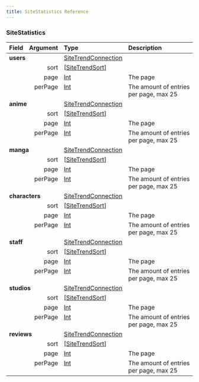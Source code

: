 ```yaml
---
title: SiteStatistics Reference
---
```


### SiteStatistics
<table>
<thead>
<tr>
<th align="left">Field</th>
<th align="right">Argument</th>
<th align="left">Type</th>
<th align="left">Description</th>
</tr>
</thead>
<tbody>
<tr>
<td colspan="2" valign="top"><strong>users</strong></td>
<td valign="top"><a href="/reference/object/sitetrendconnection">SiteTrendConnection</a></td>
<td></td>
</tr>
<tr>
<td colspan="2" align="right" valign="top">sort</td>
<td valign="top">[<a href="/reference/enum/sitetrendsort">SiteTrendSort</a>]</td>
<td></td>
</tr>
<tr>
<td colspan="2" align="right" valign="top">page</td>
<td valign="top"><a href="/reference/scalar/int">Int</a></td>
<td>
The page
</td>
</tr>
<tr>
<td colspan="2" align="right" valign="top">perPage</td>
<td valign="top"><a href="/reference/scalar/int">Int</a></td>
<td>
The amount of entries per page, max 25
</td>
</tr>
<tr>
<td colspan="2" valign="top"><strong>anime</strong></td>
<td valign="top"><a href="/reference/object/sitetrendconnection">SiteTrendConnection</a></td>
<td></td>
</tr>
<tr>
<td colspan="2" align="right" valign="top">sort</td>
<td valign="top">[<a href="/reference/enum/sitetrendsort">SiteTrendSort</a>]</td>
<td></td>
</tr>
<tr>
<td colspan="2" align="right" valign="top">page</td>
<td valign="top"><a href="/reference/scalar/int">Int</a></td>
<td>
The page
</td>
</tr>
<tr>
<td colspan="2" align="right" valign="top">perPage</td>
<td valign="top"><a href="/reference/scalar/int">Int</a></td>
<td>
The amount of entries per page, max 25
</td>
</tr>
<tr>
<td colspan="2" valign="top"><strong>manga</strong></td>
<td valign="top"><a href="/reference/object/sitetrendconnection">SiteTrendConnection</a></td>
<td></td>
</tr>
<tr>
<td colspan="2" align="right" valign="top">sort</td>
<td valign="top">[<a href="/reference/enum/sitetrendsort">SiteTrendSort</a>]</td>
<td></td>
</tr>
<tr>
<td colspan="2" align="right" valign="top">page</td>
<td valign="top"><a href="/reference/scalar/int">Int</a></td>
<td>
The page
</td>
</tr>
<tr>
<td colspan="2" align="right" valign="top">perPage</td>
<td valign="top"><a href="/reference/scalar/int">Int</a></td>
<td>
The amount of entries per page, max 25
</td>
</tr>
<tr>
<td colspan="2" valign="top"><strong>characters</strong></td>
<td valign="top"><a href="/reference/object/sitetrendconnection">SiteTrendConnection</a></td>
<td></td>
</tr>
<tr>
<td colspan="2" align="right" valign="top">sort</td>
<td valign="top">[<a href="/reference/enum/sitetrendsort">SiteTrendSort</a>]</td>
<td></td>
</tr>
<tr>
<td colspan="2" align="right" valign="top">page</td>
<td valign="top"><a href="/reference/scalar/int">Int</a></td>
<td>
The page
</td>
</tr>
<tr>
<td colspan="2" align="right" valign="top">perPage</td>
<td valign="top"><a href="/reference/scalar/int">Int</a></td>
<td>
The amount of entries per page, max 25
</td>
</tr>
<tr>
<td colspan="2" valign="top"><strong>staff</strong></td>
<td valign="top"><a href="/reference/object/sitetrendconnection">SiteTrendConnection</a></td>
<td></td>
</tr>
<tr>
<td colspan="2" align="right" valign="top">sort</td>
<td valign="top">[<a href="/reference/enum/sitetrendsort">SiteTrendSort</a>]</td>
<td></td>
</tr>
<tr>
<td colspan="2" align="right" valign="top">page</td>
<td valign="top"><a href="/reference/scalar/int">Int</a></td>
<td>
The page
</td>
</tr>
<tr>
<td colspan="2" align="right" valign="top">perPage</td>
<td valign="top"><a href="/reference/scalar/int">Int</a></td>
<td>
The amount of entries per page, max 25
</td>
</tr>
<tr>
<td colspan="2" valign="top"><strong>studios</strong></td>
<td valign="top"><a href="/reference/object/sitetrendconnection">SiteTrendConnection</a></td>
<td></td>
</tr>
<tr>
<td colspan="2" align="right" valign="top">sort</td>
<td valign="top">[<a href="/reference/enum/sitetrendsort">SiteTrendSort</a>]</td>
<td></td>
</tr>
<tr>
<td colspan="2" align="right" valign="top">page</td>
<td valign="top"><a href="/reference/scalar/int">Int</a></td>
<td>
The page
</td>
</tr>
<tr>
<td colspan="2" align="right" valign="top">perPage</td>
<td valign="top"><a href="/reference/scalar/int">Int</a></td>
<td>
The amount of entries per page, max 25
</td>
</tr>
<tr>
<td colspan="2" valign="top"><strong>reviews</strong></td>
<td valign="top"><a href="/reference/object/sitetrendconnection">SiteTrendConnection</a></td>
<td></td>
</tr>
<tr>
<td colspan="2" align="right" valign="top">sort</td>
<td valign="top">[<a href="/reference/enum/sitetrendsort">SiteTrendSort</a>]</td>
<td></td>
</tr>
<tr>
<td colspan="2" align="right" valign="top">page</td>
<td valign="top"><a href="/reference/scalar/int">Int</a></td>
<td>
The page
</td>
</tr>
<tr>
<td colspan="2" align="right" valign="top">perPage</td>
<td valign="top"><a href="/reference/scalar/int">Int</a></td>
<td>
The amount of entries per page, max 25
</td>
</tr>
</tbody>
</table>